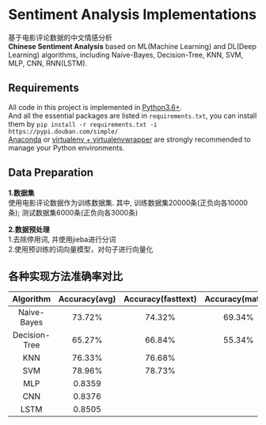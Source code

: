 # Sentiment Analysis Implementations
基于电影评论数据的中文情感分析  
**Chinese Sentiment Analysis** based on ML(Machine Learning) and DL(Deep Learning) algorithms, including Naive-Bayes, Decision-Tree, KNN, SVM, MLP, CNN, RNN(LSTM).  

## Requirements
All code in this project is implemented in [Python3.6+](https://www.python.org/downloads/).  
And all the essential packages are listed in `requirements.txt`, you can install them by `pip install -r requirements.txt -i https://pypi.douban.com/simple/`  
[Anaconda](https://docs.anaconda.com/anaconda/) or [virtualenv + virtualenvwrapper](http://www.jianshu.com/p/44ab75fbaef2) are strongly recommended to manage your Python environments.

## Data Preparation
**1.数据集**  
使用电影评论数据作为训练数据集. 其中, 训练数据集20000条(正负向各10000条); 测试数据集6000条(正负向各3000条)  

**2.数据预处理**  
1.去除停用词, 并使用jieba进行分词  
2.使用预训练的词向量模型，对句子进行向量化  

## 各种实现方法准确率对比
| Algorithm | Accuracy(avg) | Accuracy(fasttext) | Accuracy(matrix) |
| :---: | :---: | :---: | :---: |
| Naive-Bayes | 73.72% | 74.32% | 69.34% |
| Decision-Tree | 65.27% | 66.84% | 55.34% |
| KNN | 76.33% | 76.68% |  |
| SVM | 78.96% | 78.73% |  |
| MLP | 0.8359 |  |  |
| CNN | 0.8376 |  |  |
| LSTM | 0.8505 |  |  |
